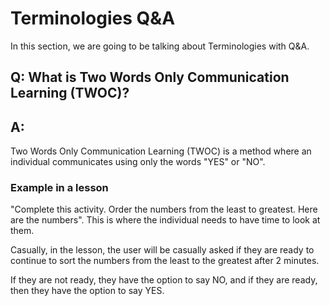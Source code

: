 # Terminologies Q&A
In this section, we are going to be talking about Terminologies with Q&A.

## Q: What is Two Words Only Communication Learning (TWOC)?

## A: 

Two Words Only Communication Learning (TWOC) is a method where an individual 
communicates using only the words "YES" or "NO". 



### Example in a lesson


"Complete this activity. Order the numbers from the least to greatest. Here are
the numbers". This is where the individual needs to have time to look at them.

Casually, in the lesson, the user will be casually asked if they are ready to 
continue to sort the numbers from the least to the greatest after 2 minutes.

If they are not ready, they have the option to say NO, and if they are ready,
then they have the option to say YES.
